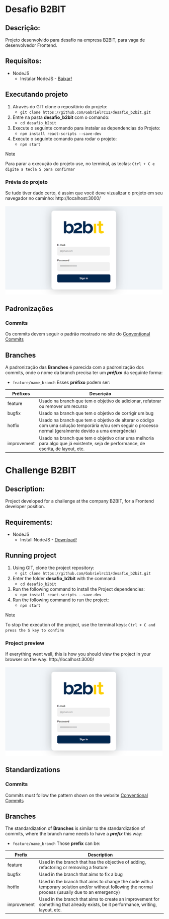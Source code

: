 # Desafio B2BIT

## Descrição:
Projeto desenvolvido para desafio na empresa B2BIT, para vaga de desenvolvedor Frontend.

## Requisitos:
- NodeJS
  - Instalar NodeJS - <a href="https://nodejs.org/dist/v20.12.2/node-v20.12.2-x64.msi">Baixar!</a>

## Executando projeto
1. Através do GIT clone o repositório do projeto:
    - ```git clone https://github.com/Gabrielrc11/desafio_b2bit.git```
2. Entre na pasta **desafio_b2bit** com o comando:
    - ```cd desafio_b2bit```
3. Execute o seguinte comando para instalar as dependencias do Projeto:
    - ```npm install react-scripts --save-dev```
4. Execute o seguinte comando para rodar o projeto:
    - ```npm start```
> [!NOTE]
> Para parar a execução do projeto use, no terminal, as teclas: ```Ctrl + C e digite a tecla S para confirmar```

### Prévia do projeto
Se tudo tiver dado certo, é assim que você deve vizualizar o projeto em seu navegador no caminho: http://localhost:3000/
<br><br>
<img src="./src/img/Application.png" alt="Application" width="500"/>

## Padronizações
### Commits
Os commits devem seguir o padrão mostrado no site do <a href="https://www.conventionalcommits.org/pt-br/v1.0.0/" target="_blank">Conventional Commits</a>

## Branches
A padronização das **Branches** é parecida com a padronização dos commits, onde o nome da branch precisa ter um ***préfixo*** da seguinte forma:
 - ```feature/name_branch```
Esses **préfixo** podem ser:

| Préfixos  | Descrição |
| ------------- | ------------- |
| feature | Usado na branch que tem o objetivo de adicionar, refatorar ou remover um recurso  |
| bugfix  | Usado na branch que tem o objetivo de corrigir um bug  |
| hotfix  | Usado na branch que tem o objetivo de alterar o código com uma solução temporária e/ou sem seguir o processo normal (geralmente devido a uma emergência)  |
| improvement  | Usado na branch que tem o objetivo criar uma melhoria para algo que já existente, seja de performance, de escrita, de layout, etc. |

# Challenge B2BIT

## Description:
Project developed for a challenge at the company B2BIT, for a Frontend developer position.

## Requirements:
- NodeJS
  - Install NodeJS - <a href="https://nodejs.org/dist/v20.12.2/node-v20.12.2-x64.msi">Download!</a>

## Running project
1. Using GIT, clone the project repository:
    - ```git clone https://github.com/Gabrielrc11/desafio_b2bit.git```
2. Enter the folder **desafio_b2bit** with the command:
    - ```cd desafio_b2bit```
3. Run the following command to install the Project dependencies:
    - ```npm install react-scripts --save-dev```
4. Run the following command to run the project:
    - ```npm start```
> [!NOTE]
> To stop the execution of the project, use the terminal keys: ```Ctrl + C and press the S key to confirm```

### Project preview
If everything went well, this is how you should view the project in your browser on the way: http://localhost:3000/
<br><br>
<img src="./src/img/Application.png" alt="Application" width="500"/>

## Standardizations
### Commits
Commits must follow the pattern shown on the website <a href="https://www.conventionalcommits.org/pt-br/v1.0.0/" target="_blank">Conventional Commits</a>

## Branches
The standardization of **Branches** is similar to the standardization of commits, where the branch name needs to have a ***prefix*** this way:
 - ```feature/name_branch```
Those **prefix** can be:

| Prefix  | Description |
| ------------- | ------------- |
| feature | Used in the branch that has the objective of adding, refactoring or removing a feature  |
| bugfix  | Used in the branch that aims to fix a bug  |
| hotfix  | Used in the branch that aims to change the code with a temporary solution and/or without following the normal process (usually due to an emergency)  |
| improvement  | Used in the branch that aims to create an improvement for something that already exists, be it performance, writing, layout, etc. |
